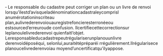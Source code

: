 ‐ Le responsable du cadastre peut corriger un plan ou un livre de renvoi lorsqu’ilestd’avisqueladénominationcadastraleycomprisl anumérotationinscriteau plan,aulivrederenvoiouauregistrefoncieresterronéeou estsourced’erreuroude confusion.
Ilcertifiecettecorrectionsur leplanoulelivrederenvoi quienfaitl’objet.
Leresponsableducadastrepeutrégulariserunplanouunlivre derenvoidéposéqui, selonlui,auraitétépréparéi rrégulièrement.Ilrégularisece planoucelivrederenvoiau moyend’uncertificatqu’ilyappose.